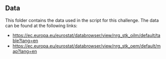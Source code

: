 ## Data

This folder contains the data used in the script for this challenge. The data can be found at the following links: 

- https://ec.europa.eu/eurostat/databrowser/view/nrg_stk_oilm/default/table?lang=en
- https://ec.europa.eu/eurostat/databrowser/view/nrg_stk_oem/default/map?lang=en
